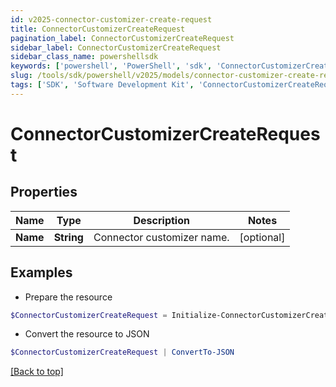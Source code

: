 ```yaml
---
id: v2025-connector-customizer-create-request
title: ConnectorCustomizerCreateRequest
pagination_label: ConnectorCustomizerCreateRequest
sidebar_label: ConnectorCustomizerCreateRequest
sidebar_class_name: powershellsdk
keywords: ['powershell', 'PowerShell', 'sdk', 'ConnectorCustomizerCreateRequest', 'V2025ConnectorCustomizerCreateRequest'] 
slug: /tools/sdk/powershell/v2025/models/connector-customizer-create-request
tags: ['SDK', 'Software Development Kit', 'ConnectorCustomizerCreateRequest', 'V2025ConnectorCustomizerCreateRequest']
---
```



# ConnectorCustomizerCreateRequest

## Properties

Name | Type | Description | Notes
------------ | ------------- | ------------- | -------------
**Name** | **String** | Connector customizer name. | [optional] 

## Examples

- Prepare the resource
```powershell
$ConnectorCustomizerCreateRequest = Initialize-ConnectorCustomizerCreateRequest  -Name My Custom Connector
```

- Convert the resource to JSON
```powershell
$ConnectorCustomizerCreateRequest | ConvertTo-JSON
```


[[Back to top]](#) 

